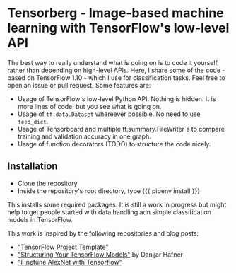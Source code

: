 # Tensorberg - Image-based machine learning with TensorFlow's low-level API

The best way to really understand what is going on is to code it yourself, rather than depending on high-level APIs. Here, I share some of the code - based on TensorFlow 1.10 - which I use for classification tasks.
Feel free to open an issue or pull request.
Some features are:

* Usage of TensorFlow's low-level Python API. Nothing is hidden. It is more lines of code, but you see what is going on.
* Usage of `tf.data.Dataset` whereever possible. No need to use `feed_dict`.
* Usage of Tensorboard and multiple tf.summary.FileWriter`s to compare training and validation accuracy in one graph.
* Usage of function decorators (TODO) to structure the code nicely.

## Installation

* Clone the repository
* Inside the repository's root directory, type
{{{
pipenv install
}}}

This installs some required packages. 
It is still a work in progress but might help to get people started with data handling adn simple classification models in TensorFlow.

This work is inspired by the following repositories and blog posts:
* ["TensorFlow Project Template"](https://github.com/MrGemy95/Tensorflow-Project-Template)
* ["Structuring Your TensorFlow Models"](https://danijar.com/structuring-your-tensorflow-models/) by Danijar Hafner
* ["Finetune AlexNet with Tensorflow"](https://github.com/kratzert/finetune_alexnet_with_tensorflow)
